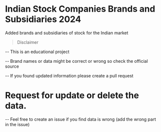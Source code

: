 # Indian Stock Companies Brands and Subsidiaries 2024


Added brands and subsidiaries of stock for the Indian market

> Disclaimer

-- This is an educational project

-- Brand names or data might be correct or wrong so check the official source 

-- If you found updated information please create a pull request

# Request for update or delete the data.

-- Feel free to create an issue if you find data is wrong (add the wrong part in the issue)
